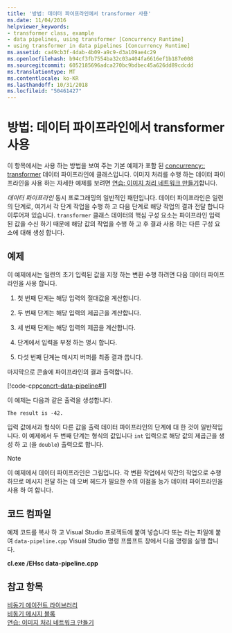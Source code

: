 ```yaml
---
title: '방법: 데이터 파이프라인에서 transformer 사용'
ms.date: 11/04/2016
helpviewer_keywords:
- transformer class, example
- data pipelines, using transformer [Concurrency Runtime]
- using transformer in data pipelines [Concurrency Runtime]
ms.assetid: ca49cb3f-4dab-4b09-a9c9-d3a109ae4c29
ms.openlocfilehash: b94cf3fb7554ba32c03a404fa6616ef1b187e008
ms.sourcegitcommit: 6052185696adca270bc9bdbec45a626dd89cdcdd
ms.translationtype: MT
ms.contentlocale: ko-KR
ms.lasthandoff: 10/31/2018
ms.locfileid: "50461427"
---
```

# <a name="how-to-use-transformer-in-a-data-pipeline"></a>방법: 데이터 파이프라인에서 transformer 사용

이 항목에서는 사용 하는 방법을 보여 주는 기본 예제가 포함 된 [concurrency:: transformer](../../parallel/concrt/reference/transformer-class.md) 데이터 파이프라인에 클래스입니다. 이미지 처리를 수행 하는 데이터 파이프라인을 사용 하는 자세한 예제를 보려면 [연습: 이미지 처리 네트워크 만들기](../../parallel/concrt/walkthrough-creating-an-image-processing-network.md)합니다.

*데이터 파이프라인* 동시 프로그래밍의 일반적인 패턴입니다. 데이터 파이프라인은 일련의 단계로, 여기서 각 단계 작업을 수행 하 고 다음 단계로 해당 작업의 결과 전달 합니다 이루어져 있습니다. `transformer` 클래스 데이터의 핵심 구성 요소는 파이프라인 입력된 값을 수신 하기 때문에 해당 값의 작업을 수행 하 고 후 결과 사용 하는 다른 구성 요소에 대해 생성 합니다.

## <a name="example"></a>예제

이 예제에서는 일련의 초기 입력된 값을 지정 하는 변환 수행 하려면 다음 데이터 파이프라인을 사용 합니다.

1. 첫 번째 단계는 해당 입력의 절대값을 계산합니다.

1. 두 번째 단계는 해당 입력의 제곱근을 계산합니다.

1. 세 번째 단계는 해당 입력의 제곱을 계산합니다.

1. 단계에서 입력을 부정 하는 명시 합니다.

1. 다섯 번째 단계는 메시지 버퍼를 최종 결과 씁니다.

마지막으로 콘솔에 파이프라인의 결과 출력합니다.

[!code-cpp[concrt-data-pipeline#1](../../parallel/concrt/codesnippet/cpp/how-to-use-transformer-in-a-data-pipeline_1.cpp)]

이 예제는 다음과 같은 출력을 생성합니다.

```Output
The result is -42.
```

입력 값에서과 형식이 다른 값을 출력 데이터 파이프라인의 단계에 대 한 것이 일반적입니다. 이 예제에서 두 번째 단계는 형식의 값입니다 `int` 입력으로 해당 값의 제곱근을 생성 하 고 (을 `double`) 출력으로 합니다.

> [!NOTE]
>  이 예제에서 데이터 파이프라인은 그림입니다. 각 변환 작업에서 약간의 작업으로 수행 하므로 메시지 전달 하는 데 오버 헤드가 필요한 수의 이점을 능가 데이터 파이프라인을 사용 하 여 합니다.

## <a name="compiling-the-code"></a>코드 컴파일

예제 코드를 복사 하 고 Visual Studio 프로젝트에 붙여 넣습니다 또는 라는 파일에 붙여 `data-pipeline.cpp` Visual Studio 명령 프롬프트 창에서 다음 명령을 실행 합니다.

**cl.exe /EHsc data-pipeline.cpp**

## <a name="see-also"></a>참고 항목

[비동기 에이전트 라이브러리](../../parallel/concrt/asynchronous-agents-library.md)<br/>
[비동기 메시지 블록](../../parallel/concrt/asynchronous-message-blocks.md)<br/>
[연습: 이미지 처리 네트워크 만들기](../../parallel/concrt/walkthrough-creating-an-image-processing-network.md)

